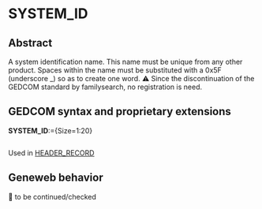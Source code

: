 ﻿# SYSTEM_ID
## Abstract
A system identification name. This name must be unique from any other product. Spaces within the name must be substituted with a 0x5F (underscore _) so as to create one word.
&#x26A0; Since the discontinuation of the GEDCOM standard by familysearch, no registration is need.


## GEDCOM syntax and proprietary extensions

**SYSTEM_ID**:={Size=1:20}
<pre>
</pre>
Used in <a href=Ged.HEADER_RECORD.md>HEADER_RECORD</a><br />


## Geneweb behavior



🚧 to be continued/checked

